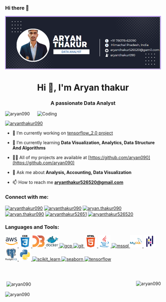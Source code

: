 ### Hi there 👋

<!--
**aryan090/aryan090** is a ✨ _special_ ✨ repository because its `README.md` (this file) appears on your GitHub profile.

Here are some ideas to get you started:

- 🔭 I’m currently woking on ...
- 🌱 I’m currently learning ...
- 👯 I’m looking to collaborate on ...
- 🤔 I’m looking for help with ...
- 💬 Ask me about ...
- 📫 How to reach me: ...
- 😄 Pronouns: ...
- ⚡ Fun fact: ...
-->

[![MasterHead](https://github.com/aryan090/aryan090/blob/main/Aryan%20thakur%20.png)](https://github.com/aryan090/aryan090/blob/main/Aryan%20thakur%20.png)

<h1 align="center">Hi 👋, I'm Aryan thakur</h1>
<h3 align="center">A passionate Data Analyst</h3>
<img align="right" alt="Coding" width="400" src="https://camo.githubusercontent.com/0fc8c3b0b3a60d061f6f69bc0e7d8fdcab39d0108aaea52863863c20a86bb5a4/68747470733a2f2f6d656469612e67697068792e636f6d2f6d656469612f6768305252676b54586564764630704463302f67697068792e676966">


<p align="left"> <img src="https://komarev.com/ghpvc/?username=aryan090&label=Profile%20views&color=0e75b6&style=flat" alt="aryan090" /> </p>

<p align="left"> <a href="https://twitter.com/aryanthakur090" target="blank"><img src="https://img.shields.io/twitter/follow/aryanthakur090?logo=twitter&style=for-the-badge" alt="aryanthakur090" /></a> </p>

- 🔭 I’m currently working on [tensorflow_2.0 project](https://github.com/aryan090/tensorflow_2.0Project)

- 🌱 I’m currently learning **Data Visualization, Analytics, Data Structure And Algorithms**

- 👨‍💻 All of my projects are available at [https://github.com/aryan090](https://github.com/aryan090)

- 💬 Ask me about **Analysis, Accounting, Data Visualization**

- 📫 How to reach me **aryanthakur526520@gmail.com**

<h3 align="left">Connect with me:</h3>
<p align="left">
<a href="https://twitter.com/aryanthakur090" target="blank"><img align="center" src="https://raw.githubusercontent.com/rahuldkjain/github-profile-readme-generator/master/src/images/icons/Social/twitter.svg" alt="aryanthakur090" height="30" width="40" /></a>
<a href="https://linkedin.com/in/aryanthakur090" target="blank"><img align="center" src="https://raw.githubusercontent.com/rahuldkjain/github-profile-readme-generator/master/src/images/icons/Social/linked-in-alt.svg" alt="aryanthakur090" height="30" width="40" /></a>
<a href="https://fb.com/aryan.thakur090" target="blank"><img align="center" src="https://raw.githubusercontent.com/rahuldkjain/github-profile-readme-generator/master/src/images/icons/Social/facebook.svg" alt="aryan.thakur090" height="30" width="40" /></a>
<a href="https://instagram.com/aryan.thakur090" target="blank"><img align="center" src="https://raw.githubusercontent.com/rahuldkjain/github-profile-readme-generator/master/src/images/icons/Social/instagram.svg" alt="aryan.thakur090" height="30" width="40" /></a>
<a href="https://www.hackerrank.com/aryanthakur52651" target="blank"><img align="center" src="https://raw.githubusercontent.com/rahuldkjain/github-profile-readme-generator/master/src/images/icons/Social/hackerrank.svg" alt="aryanthakur52651" height="30" width="40" /></a>
<a href="https://auth.geeksforgeeks.org/user/aryanthakur526520" target="blank"><img align="center" src="https://raw.githubusercontent.com/rahuldkjain/github-profile-readme-generator/master/src/images/icons/Social/geeks-for-geeks.svg" alt="aryanthakur526520" height="30" width="40" /></a>
</p>

<h3 align="left">Languages and Tools:</h3>
<p align="left"> <a href="https://aws.amazon.com" target="_blank" rel="noreferrer"> <img src="https://raw.githubusercontent.com/devicons/devicon/master/icons/amazonwebservices/amazonwebservices-original-wordmark.svg" alt="aws" width="40" height="40"/> </a> <a href="https://www.w3schools.com/css/" target="_blank" rel="noreferrer"> <img src="https://raw.githubusercontent.com/devicons/devicon/master/icons/css3/css3-original-wordmark.svg" alt="css3" width="40" height="40"/> </a> <a href="https://d3js.org/" target="_blank" rel="noreferrer"> <img src="https://raw.githubusercontent.com/devicons/devicon/master/icons/d3js/d3js-original.svg" alt="d3js" width="40" height="40"/> </a> <a href="https://www.docker.com/" target="_blank" rel="noreferrer"> <img src="https://raw.githubusercontent.com/devicons/devicon/master/icons/docker/docker-original-wordmark.svg" alt="docker" width="40" height="40"/> </a> <a href="https://cloud.google.com" target="_blank" rel="noreferrer"> <img src="https://www.vectorlogo.zone/logos/google_cloud/google_cloud-icon.svg" alt="gcp" width="40" height="40"/> </a> <a href="https://git-scm.com/" target="_blank" rel="noreferrer"> <img src="https://www.vectorlogo.zone/logos/git-scm/git-scm-icon.svg" alt="git" width="40" height="40"/> </a> <a href="https://www.w3.org/html/" target="_blank" rel="noreferrer"> <img src="https://raw.githubusercontent.com/devicons/devicon/master/icons/html5/html5-original-wordmark.svg" alt="html5" width="40" height="40"/> </a> <a href="https://www.java.com" target="_blank" rel="noreferrer"> <img src="https://raw.githubusercontent.com/devicons/devicon/master/icons/java/java-original.svg" alt="java" width="40" height="40"/> </a> <a href="https://www.microsoft.com/en-us/sql-server" target="_blank" rel="noreferrer"> <img src="https://www.svgrepo.com/show/303229/microsoft-sql-server-logo.svg" alt="mssql" width="40" height="40"/> </a> <a href="https://www.mysql.com/" target="_blank" rel="noreferrer"> <img src="https://raw.githubusercontent.com/devicons/devicon/master/icons/mysql/mysql-original-wordmark.svg" alt="mysql" width="40" height="40"/> </a> <a href="https://pandas.pydata.org/" target="_blank" rel="noreferrer"> <img src="https://raw.githubusercontent.com/devicons/devicon/2ae2a900d2f041da66e950e4d48052658d850630/icons/pandas/pandas-original.svg" alt="pandas" width="40" height="40"/> </a> <a href="https://www.postgresql.org" target="_blank" rel="noreferrer"> <img src="https://raw.githubusercontent.com/devicons/devicon/master/icons/postgresql/postgresql-original-wordmark.svg" alt="postgresql" width="40" height="40"/> </a> <a href="https://www.python.org" target="_blank" rel="noreferrer"> <img src="https://raw.githubusercontent.com/devicons/devicon/master/icons/python/python-original.svg" alt="python" width="40" height="40"/> </a> <a href="https://scikit-learn.org/" target="_blank" rel="noreferrer"> <img src="https://upload.wikimedia.org/wikipedia/commons/0/05/Scikit_learn_logo_small.svg" alt="scikit_learn" width="40" height="40"/> </a> <a href="https://seaborn.pydata.org/" target="_blank" rel="noreferrer"> <img src="https://seaborn.pydata.org/_images/logo-mark-lightbg.svg" alt="seaborn" width="40" height="40"/> </a> <a href="https://www.tensorflow.org" target="_blank" rel="noreferrer"> <img src="https://www.vectorlogo.zone/logos/tensorflow/tensorflow-icon.svg" alt="tensorflow" width="40" height="40"/> </a> </p>
<br>
<br>


<p><img align="right" src="https://github-readme-stats.vercel.app/api/top-langs?username=aryan090&show_icons=true&locale=en&layout=compact" alt="aryan090" /></p>

<p>&nbsp;<img align="center" src="https://github-readme-stats.vercel.app/api?username=aryan090&show_icons=true&locale=en" alt="aryan090" /></p>

<p><img align="center" src="https://github-readme-streak-stats.herokuapp.com/?user=aryan090&" alt="aryan090" /></p>
